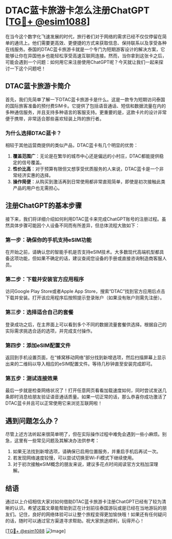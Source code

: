 # DTAC蓝卡旅游卡怎么注册ChatGPT [[TG💪+ @esim1088](https://t.me/s/esim1088)]

在当今这个数字化飞速发展的时代，旅行者们对于网络的需求已经不仅仅停留在简单的通讯上。他们需要更高效、更便捷的方式来获取信息、保持联系以及享受各种在线服务。泰国的DTAC蓝卡旅游卡就是一个专门为短期游客设计的解决方案，它能够让你在异国他乡也能轻松享受高速互联网连接。然而，当你拿到这张卡之后，可能会遇到一个问题：如何用它来注册使用ChatGPT呢？今天就让我们一起来探讨一下这个问题吧！

## DTAC蓝卡旅游卡简介

首先，我们先简单了解一下DTAC蓝卡旅游卡是什么。这是一款专为短期访问泰国的国际旅客准备的预付费SIM卡。它提供了包括语音通话、短信和数据流量在内的多种通信服务，并且支持多种语言的客服支持。更重要的是，这款卡片的设计非常便于携带，非常适合那些喜欢轻装上阵的旅行者。

### 为什么选择DTAC蓝卡？

相较于其他运营商提供的类似产品，DTAC蓝卡有几个明显的优势：

1. **覆盖范围广**：无论是在繁华的城市中心还是偏远的小村庄，DTAC都能提供稳定的信号覆盖。
2. **性价比高**：对于预算有限但又想享受优质服务的人来说，DTAC蓝卡是一个非常经济实惠的选择。
3. **操作简便**：从购买到激活再到日常使用都非常直观简单，即使是初次接触此类产品的用户也无需担心。

## 注册ChatGPT的基本步骤

接下来，我们将详细介绍如何利用DTAC蓝卡来完成ChatGPT账号的注册过程。虽然具体步骤可能因个人设备不同而有所差异，但总体流程大致如下：

### 第一步：确保你的手机支持eSIM功能

在开始之前，请确认您的智能手机是否支持eSIM技术。大多数现代高端机型都具备这项功能，但如果不确定的话，建议查阅您设备的手册或直接咨询制造商客服人员。

### 第二步：下载并安装官方应用程序

访问Google Play Store或者Apple App Store，搜索“DTAC”找到官方应用后点击下载并安装。打开该应用程序后按照提示登录账户（如果没有账户则需先注册）。

### 第三步：选择适合自己的套餐

登录成功之后，在主界面上可以看到多个不同的数据流量套餐供选择。根据自己的实际需求挑选合适的选项，并完成支付操作。

### 第四步：添加eSIM配置文件

返回到手机设置页面，在“蜂窝移动网络”部分找到新增选项，然后扫描屏幕上显示出来的二维码以导入相应的eSIM配置文件。等待几秒钟直至安装完成即可。

### 第五步：测试连接效果

最后一步就是检查网络状况了！打开任意网页看看加载速度如何，同时尝试发送几条即时消息给朋友验证语音通话质量。如果一切正常的话，那么恭喜你成功激活了DTAC蓝卡并且可以正常使用它来浏览互联网啦！

## 遇到问题怎么办？

尽管上述方法听起来很简单明了，但在实际操作过程中难免会遇到一些小麻烦。别急，这里有一些常见问题及其解决办法供参考：

1. 如果无法找到新增选项，请确保已启用位置服务，并重启手机后再试一次。
2. 若发现网络速度较慢，可以尝试切换至Wi-Fi模式下继续使用。
3. 对于初次接触eSIM概念的朋友来说，建议多花点时间阅读官方文档加深理解。

## 结语

通过以上介绍相信大家对如何借助DTAC蓝卡旅游卡注册ChatGPT已经有了较为清晰的认识。希望这篇文章能帮助到正在计划前往泰国游玩或是已经在当地游玩的朋友们。记住，良好的网络体验可以让整个旅程变得更加愉快哦！如果还有任何疑问的话，随时可以通过官方渠道寻求帮助。祝大家旅途顺利，玩得开心！

[[TG💪+ @esim1088](https://t.me/s/esim1088) ![Image](https://i.postimg.cc/4NQfJmqS/Snipaste-2025-05-13-00-14-12.png)]